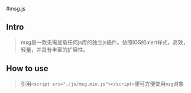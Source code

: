 #msg.js

## Intro
> msg是一款无需加载任何js库的独立js插件。仿照IOS的alert样式，高效，轻量，并具有丰富的扩展性。
## How to use
> 引用`<script src="./js/msg.min.js"></script>`便可方便使用`msg`对象
